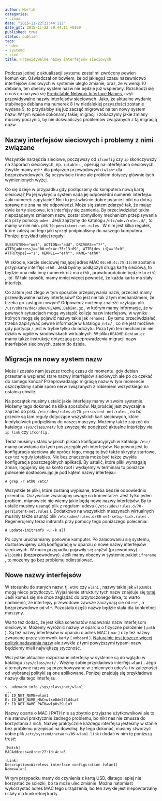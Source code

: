 ```yaml
---
author: Morfik
categories:
- Linux
date: "2015-11-22T21:44:11Z"
date_gmt: 2015-11-22 20:44:11 +0100
published: true
status: publish
tags:
- udev
- systemd
- sieć
title: Przewidywalne nazwy interfejsów sieciowych
---
```


Podczas jednej z aktualizacji systemu został mi zwrócony pewien komunikat. Oświadczał on bowiem, że
od jakiegoś czasu nazewnictwo interfejsów sieciowych w systemie uległo zmianie, oraz, że w wersji 10
debiana, ten obecny system nazw nie będzie już wspierany. Rozchodzi się o coś co nazywa się
[Predictable Network Interface
Names](https://www.freedesktop.org/wiki/Software/systemd/PredictableNetworkInterfaceNames/), czyli
przewidywalne nazwy interfejsów sieciowych. Jako, że aktualne wydanie stabilnego debiana ma numerek
8 i w niedalekiej przyszłości zostanie wydana 9, to przydałoby się już zacząć migrować na ten nowy
system nazw. W tym wpisie dokonamy takiej migracji i zobaczymy jakie zmiany musimy poczynić, by nie
doświadczyć problemów związanych z tą migracją nazw.

<!--more-->
## Nazwy interfejsów sieciowych i problemy z nimi związane

Wszystkie narzędzia sieciowe, począwszy od `ifconfig` czy `ip` skończywszy na zaporach sieciowych,
np. `iptables` , operują na interfejsach sieciowych. Zwykle mamy `eth*` dla połączeń przewodowych i
`wlan*` dla bezprzewodowych. Są oczywiście i inne ale problem dotyczy głównie tych wymienionych
wyżej.

Co się dzieje w przypadku gdy podłączamy do komputera nową kartę sieciową? Po jej wykryciu system
nada jej odpowiedni numerek interfejsu. Jaki numerek zapytacie? No i to jest właśnie dobre pytanie i
nikt na dobrą sprawę nie zna na nie odpowiedzi. Może się zatem zdarzyć tak, że mając dwie karty
sieciowe, ich interfejsy się zamienią. By przeciwdziałać takim niepożądanym zmianom nazw, został
obmyślony mechanizm przepisywania ich przy pomocy `udev` . Jeśli zajrzymy do katalogu
`/etc/udev/rules.d/` , to mamy w nim min. plik `70-persistent-net.rules` . W nim jest kilka regułek,
które zależą od tego jaki sprzęt podpinaliśmy do naszego komputera. Poniżej przykład takiej
    reguły:

    SUBSYSTEM=="net", ACTION=="add", DRIVERS=="?*", ATTR{address}=="00:e0:4c:75:13:09", ATTR{dev_id}=="0x0", ATTR{type}=="1", KERNEL=="eth*", NAME="eth0"

W skrócie, karcie sieciowej mającej adres MAC `00:e0:4c:75:13:09` zostanie przypisany interfejs
`eth0` . Jeśli byśmy podłączyli drugą kartę sieciową, to będzie ona miła inny numerek niż ma `eth0`
, prawdopodobnie będzie to `eth1` , itd. W taki sposób, mamy mniej więcej pewność, że każda karta ma
stały interfejs.

Co zatem jest złego w tym sposobie przepisywania nazw, przecież mamy przewidywalne nazwy
interfejsów? Co jest nie tak z tym mechanizmem, że trzeba go zastąpić nowym? Odpowiedź możemy
znaleźć czytając plik `/usr/share/doc/udev/README.Debian.gz` , w którym mamy informację, że w
pewnych sytuacjach mogą wystąpić kolizje nazw interfejsów, w wyniku których mogą się pojawić nazwy
takie jak `rename1` . By temu przeciwdziałać, trzeba zapisywać pewne informacje w katalogu `/etc/` ,
co nie jest możliwe gdy partycja `/` jest w trybie tylko do odczytu. Poza tym ten mechanizm nie
działa w ogóle w środowiskach wirtualnych. W pliku `README.Debian.gz` mamy także instrukcję
dotyczącą przeprowadzenia migracji nazw interfejsów sieciowych, zatem do dzieła.

## Migracja na nowy system nazw

Może i zostało nam jeszcze trochę czasu do momentu, gdy debian przestanie wspierać stare nazwy
interfejsów sieciowych ale po co czekać do samego końca? Przeprowadzając migrację nazw w tym
momencie oszczędzimy sobie sporo nerw związanych z robieniem wszystkiego na ostatnią chwilę.

Na początek musimy ustalić jakie interfejsy mamy w swoim systemie. Możemy tego dokonać na kilka
sposobów. Najprościej jest zwyczajnie zajrzeć do pliku `/etc/udev/rules.d/70-persistent-net.rules` ,
no bo przecie są tam reguły dotyczące wszystkich kart sieciowych, które kiedykolwiek podpięliśmy do
naszej maszyny. Możemy także zajrzeć do katalogu `/sys/class/net/` lub zwyczajnie podejrzeć aktualne
interfejsy via `ip link` czy `ifconfig` .

Teraz musimy ustalić w jakich plikach konfiguracyjnych w katalogu `/etc/` mamy odwołania do tych
poszczególnych interfejsów. Na pewno jest to konfiguracja sieciowa ale oprócz tego, mogą to być
także skrypty startowe, czy też reguły iptables. Nie bez znaczenia może być także zwykła
konfiguracja poszczególnych aplikacji. By ustalić, które pliki wymagają zmian, logujemy się na konto
root i wydajemy w terminalu to poniższe polecenie dostosowując je pod kątem nazwy interfejsu:

    # grep -r eth0 /etc/

Wszystkie te pliki, które zostaną wypisane, trzeba będzie odpowiednio przerobić. Oczywiście
zwracajmy uwagę na komentarze. Jest tylko jeden problem, mianowicie nie wiemy jakie będą nowe nazwy
interfejsów. By to ustalić musimy usunąć plik z regułami udeva (
`/etc/udev/rules.d/70-persistent-net.rules` ). Dodatkowo na wszystkich maszynach wirtualnych musimy
także usunąć plik `/etc/udev/rules.d/80-net-setup-link.rules` . Regenerujemy teraz initramfs przy
pomocy tego poniższego polecenia:

    # update-initramfs -u -k all

Po czym uruchamiamy ponowne komputer. Po załadowaniu się systemu, dostosowujemy całą konfigurację w
oparciu o nowe nazwy interfejsów sieciowych. W moim przypadku pojawiły się `enp2s0` (przewodowy) i
`wlp3s0b1` (bezprzewodowy). Jeśli mamy obecny w systemie pakiet `ifrename` , to możemy go bez
problemu odinstalować.

## Nowe nazwy interfejsów

W stosunku do starych nazw, tj. `eth0` czy `wlan1` , nazwy takie jak `wlp3s0b1` mogą nieco
przytłoczyć. Wyjaśnienie struktury tych nazw znajduje się
[tutaj](https://github.com/systemd/systemd/blob/master/src/udev/udev-builtin-net_id.c#L20). Jeśli
komuś się nie chce zaglądać do przytoczonego linka, to warto nadmienić, że interfejsy przewodowe
zawsze zaczynają się od `en*` , a bezprzewodowe od `wl*`. Pozostała część nazwy będzie stała dla
konkretnej maszyny.

Warto też dodać, że jest kilka schematów nadawania nazw interfejsom sieciowym. Możemy wyróżnić nazwy
w oparciu o fizyczne położenie ( `path` ). Są też nazwy interfejsów w oparciu o adres MAC ( `mac` )
czy też nazwy zwracane przez sterownik karty ( `onboard` ). [Naturalnie jest jeszcze więcej polityk
nadawania nazw](https://www.freedesktop.org/software/systemd/man/systemd.link.html) ale zwykle z
tymi powyższymi typami nazw będziemy mieli największą styczność.

Wszystkie aktualnie rozpoznane interfejsy w systemie są do wglądu w katalogu `/sys/class/net/` .
Weźmy sobie przykładowo interfejs `wlan1` . Jego alternatywne nazwy są przechowywane w zmiennych
udev'a i w zależności od wybranej polityki są one aplikowane. Poniżej znajdują się przykładowe nazwy
dla tego interfejsu:

    $  udevadm info /sys/class/net/wlan1
    ...
    E: ID_NET_NAME=wlan1
    E: ID_NET_NAME_MAC=wlxe8de271d4ca5
    E: ID_NET_NAME_PATH=wlp0s29u1u3

Nazwy oparte o MAC i PATH nie są zbytnio przyjazne użytkownikowi ale to nie stanowi praktycznie
żadnego problemu, bo nikt nas nie zmusza do korzystania z nich. Nazwę praktycznie każdego
interfejsu jesteśmy w stanie bez problemu przepisać na dowolną. By tego dokonać, musimy stworzyć
sobie plik `/etc/systemd/network/05-wlan1.link` i dodać w nim tę poniższą treść:

    [Match]
    MACAddress=e8:de:27:1d:4c:a5
    
    [Link]
    Description=Wireless interface configuration (wlan1)
    Name=wlan1

W tym przypadku mamy do czynienia z kartą USB, dlatego lepiej nie korzystać ze ścieżki, bo ta może
ulec zmianie. Można natomiast wykorzystać adres MAC tego urządzenia, bo ten zwykle jest
niepowtarzalny i stały dla konkretnej karty.
